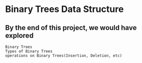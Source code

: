# Binary Trees Data Structure

## By the end of this project, we would have explored
	Binary Trees
	Types of Binary Trees
	operations on Binary Trees(Insertion, Deletion, etc)
